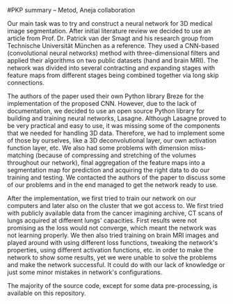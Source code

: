 #PKP summary – Metod, Aneja collaboration

Our main task was to try and construct a neural network for 3D medical image segmentation. After initial literature review we decided to use an article from Prof. Dr. Patrick van der Smagt and his research group from Technische Universität München as a reference. They used a CNN-based (convolutional neural networks) method with three-dimensional filters and applied their algorithms on two public datasets (hand and brain MRI). The network was divided into several contracting and expanding stages with feature maps from different stages being combined together via long skip connections.

The authors of the paper used their own Python library Breze for the implementation of the proposed CNN. However, due to the lack of documentation, we decided to use an open source Python library for building and training neural networks, Lasagne. Although Lasagne proved to be very practical and easy to use, it was missing some of the components that we needed for handling 3D data. Therefore, we had to implement some of those by ourselves, like a 3D deconvolutional layer, our own activation function layer, etc. We also had some problems with dimension miss-matching (because of compressing and stretching of the volumes throughout our network), final aggregation of the feature maps into a segmentation map for prediction and acquiring the right data to do our training and testing. We contacted the authors of the paper to discuss some of our problems and in the end managed to get the network ready to use.

After the implementation, we first tried to train our network on our computers and later also on the cluster that we got access to. We first tried with publicly available data from the cancer imagining archive, CT scans of lungs acquired at different lungs' capacities. First results were not promising as the loss would not converge, which meant the network was not learning properly. We then also tried training on brain MRI images and played around with using different loss functions, tweaking the network's properties, using different activation functions, etc. in order to make the network to show some results, yet we were unable to solve the problems and make the network successful. It could do with our lack of knowledge or just some minor mistakes in network's configurations. 

The majority of the source code, except for some data pre-processing, is available on this repository. 
